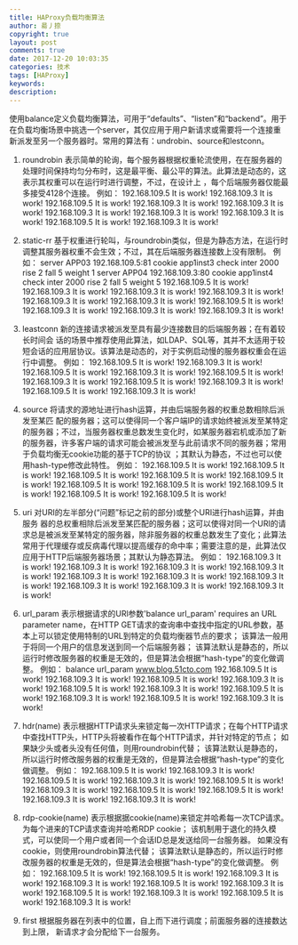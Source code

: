 ```yaml
---
title: HAProxy负载均衡算法
author: 昜丿捺
copyright: true
layout: post
comments: true
date: 2017-12-20 10:03:35
categories: 技术
tags: [HAProxy]
keywords:
description:
---
```

使用balance定义负载均衡算法，可用于“defaults”、“listen”和“backend”。用于在负载均衡场景中挑选一个server，其仅应用于用户新请求或需要将一个连接重新派发至另一个服务器时。常用的算法有：undrobin、source和lestconn。

<!-- more -->

1. roundrobin
表示简单的轮询，每个服务器根据权重轮流使用，在在服务器的处理时间保持均匀分布时，这是最平衡、最公平的算法。此算法是动态的，这表示其权重可以在运行时进行调整，不过，在设计上 ，每个后端服务器仅能最多接受4128个连接。
例如：
192.168.109.5  It is work!
192.168.109.3 It is work!
192.168.109.5  It is work!
192.168.109.3 It is work!
192.168.109.3 It is work!
192.168.109.3 It is work!
192.168.109.3 It is work!
192.168.109.3 It is work!
192.168.109.5  It is work!
192.168.109.3 It is work!

2. static-rr
基于权重进行轮叫，与roundrobin类似，但是为静态方法，在运行时调整其服务器权重不会生效；不过，其在后端服务器连接数上没有限制。
例如：
server APP03 192.168.109.5:81 cookie app1inst3 check inter 2000 rise 2 fall 5  weight 1
server APP04 192.168.109.3:80 cookie app1inst4 check inter 2000 rise 2 fall 5  weight 5
192.168.109.5  It is work!
192.168.109.3 It is work!
192.168.109.3 It is work!
192.168.109.3 It is work!
192.168.109.3 It is work!
192.168.109.3 It is work!
192.168.109.5  It is work!
192.168.109.3 It is work!
192.168.109.3 It is work!
192.168.109.3 It is work!

3. leastconn
新的连接请求被派发至具有最少连接数目的后端服务器；在有着较长时间会 话的场景中推荐使用此算法，如LDAP、SQL等，其并不太适用于较短会话的应用层协议。该算法是动态的，对于实例启动慢的服务器权重会在运行中调整。
例如：
192.168.109.5  It is work!
192.168.109.3 It is work!
192.168.109.5  It is work!
192.168.109.3 It is work!
192.168.109.5  It is work!
192.168.109.3 It is work!
192.168.109.5  It is work!
192.168.109.3 It is work!
192.168.109.5  It is work!
192.168.109.3 It is work!

4. source
将请求的源地址进行hash运算，并由后端服务器的权重总数相除后派发至某匹 配的服务器；这可以使得同一个客户端IP的请求始终被派发至某特定的服务器；不过，当服务器权重总数发生变化时，如某服务器宕机或添加了新的服务器，许多客户端的请求可能会被派发至与此前请求不同的服务器；常用于负载均衡无cookie功能的基于TCP的协议 ；其默认为静态，不过也可以使用hash-type修改此特性。
例如：
192.168.109.5  It is work!
192.168.109.5  It is work!
192.168.109.5  It is work!
192.168.109.5  It is work!
192.168.109.5  It is work!
192.168.109.5  It is work!
192.168.109.5  It is work!
192.168.109.5  It is work!
192.168.109.5  It is work!
192.168.109.5  It is work!

5. uri
对URI的左半部分(“问题”标记之前的部分)或整个URI进行hash运算，并由服务 器的总权重相除后派发至某匹配的服务器；这可以使得对同一个URI的请求总是被派发至某特定的服务器，除非服务器的权重总数发生了变化；此算法常用于代理缓存或反病毒代理以提高缓存的命中率；需要注意的是，此算法仅应用于HTTP后端服务器场景；其默认为静态算法。
例如：
192.168.109.3 It is work!
192.168.109.3 It is work!
192.168.109.3 It is work!
192.168.109.3 It is work!
192.168.109.3 It is work!
192.168.109.3 It is work!
192.168.109.3 It is work!
192.168.109.3 It is work!
192.168.109.3 It is work!
192.168.109.3 It is work!

6. url_param
表示根据请求的URl参数'balance url_param' requires an URL parameter name，在HTTP GET请求的查询串中查找<param>中指定的URL参数，基本上可以锁定使用特制的URL到特定的负载均衡器节点的要求；
该算法一般用于将同一个用户的信息发送到同一个后端服务器；
该算法默认是静态的，所以运行时修改服务器的权重是无效的，但是算法会根据“hash-type”的变化做调整。
例如：
balance url_param www.blog.51cto.com
192.168.109.5  It is work!
192.168.109.3 It is work!
192.168.109.5  It is work!
192.168.109.3 It is work!
192.168.109.5  It is work!
192.168.109.3 It is work!
192.168.109.5  It is work!
192.168.109.3 It is work!
192.168.109.5  It is work!
192.168.109.3 It is work!

7. hdr(name)
表示根据HTTP请求头来锁定每一次HTTP请求；在每个HTTP请求中查找HTTP头<name>，HTTP头<name>将被看作在每个HTTP请求，并针对特定的节点；
如果缺少头或者头没有任何值，则用roundrobin代替；
该算法默认是静态的，所以运行时修改服务器的权重是无效的，但是算法会根据“hash-type”的变化做调整。
例如：
192.168.109.5  It is work!
192.168.109.3 It is work!
192.168.109.5  It is work!
192.168.109.3 It is work!
192.168.109.5  It is work!
192.168.109.3 It is work!
192.168.109.5  It is work!
192.168.109.5  It is work!
192.168.109.3 It is work!
192.168.109.3 It is work!

8. rdp-cookie(name)
表示根据据cookie(name)来锁定并哈希每一次TCP请求。为每个进来的TCP请求查询并哈希RDP cookie<name>；
该机制用于退化的持久模式，可以使同一个用户或者同一个会话ID总是发送给同一台服务器。
如果没有cookie，则使用roundrobin算法代替；
该算法默认是静态的，所以运行时修改服务器的权重是无效的，但是算法会根据“hash-type”的变化做调整。
例如：
192.168.109.5  It is work!
192.168.109.5  It is work!
192.168.109.3 It is work!
192.168.109.3 It is work!
192.168.109.5  It is work!
192.168.109.3 It is work!
192.168.109.5  It is work!
192.168.109.3 It is work!
192.168.109.5  It is work!
192.168.109.3 It is work!

9. first
根据服务器在列表中的位置，自上而下进行调度；前面服务器的连接数达到上限， 新请求才会分配给下一台服务。